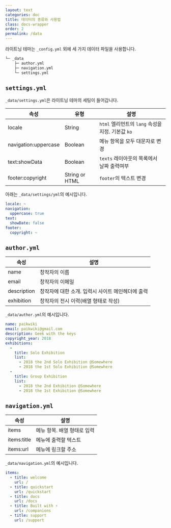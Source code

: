 ```yaml
---
layout: text
categories: doc
title: 데이터의 종류와 사용법
class: docs-wrapper
order: 2
permalink: /data
---
```


라이트닝 테마는 `_config.yml` 외에 세 가지 데이터 파일을 사용합니다.

````sh
└─ _data
    ├─ author.yml
    ├─ navigation.yml
    └─ settings.yml
````

## `settings.yml`

`_data/settings.yml`은 라이트닝 테마의 세팅이 들어갑니다.

| 속성                  | 유형            | 설명                                |
|----------------------|----------------|-----------------------------------|
| locale               | String         | `html` 엘리먼트의 `lang` 속성을 지정. 기본값 `ko` |
| navigation:uppercase | Boolean        | 메뉴 항목을 모두 대문자로 변경            |
| text:showData        | Boolean        | `texts` 레이아웃의 목록에서 날짜 출력여부  |
| footer:copyright     | String or HTML | `footer`의 텍스트 변경                |

아래는 `_data/settings/yml`의 예시입니다.

````yml
locale: ~
navigation:
  uppercase: true
text:
  showDate: false
footer:
  copyright: ~
````

## `author.yml`

| 속성         | 설명                                   |
|-------------|--------------------------------------|
| name        | 창작자의 이름                            |
| email       | 창작자의 이메일                           |
| description | 창작자에 대한 소개. 입력시 사이트 메인헤더에 출력 |
| exhibition  | 창작자의 전시 이력(배열 형태로 작성)          |

`_data/author.yml`의 예시입니다.

````yml
name: paikwiki
email: paikwiki@gmail.com
description: Geek with the keys
copyright_year: 2018
exhibitions:
  -
    title: Solo Exhibition
    list:
      - 2018 the 2nd Solo Exhibition @Somewhere
      - 2018 the 1st Solo Exhibition @Somewhere
  -
    title: Group Exhibition
    list:
      - 2018 the 2nd Exhibition @Somewhere
      - 2018 the 1st Exhibition @Somewhere
````

## `navigation.yml`

| 속성         | 설명                     |
|-------------|-------------------------|
| items       | 메뉴 항목. 배열 형태로 입력    |
| items:title | 메뉴에 출력할 텍스트         |
| items:url   | 메뉴에 링크할 주소           |

`_data/navigation.yml`의 예시입니다.

````yml
items:
  - title: welcome
    url: /
  - title: quickstart
    url: /quickstart
  - title: docs
    url: /docs
  - title: Built with ⚡️
    url: /companions
  - title: support
    url: /support
````
